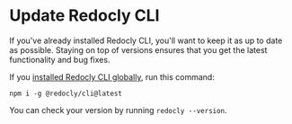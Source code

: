 # Update Redocly CLI

If you've already installed Redocly CLI, you'll want to keep it as up to date as possible. Staying on top of versions ensures that you get the latest functionality and bug fixes.

If you [installed Redocly CLI globally](../installation.md), run this command:

```shell Command
npm i -g @redocly/cli@latest
```

You can check your version by running `redocly --version`.